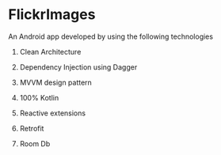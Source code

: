 # FlickrImages

An Android app developed by using the following technologies

1. Clean Architecture

2. Dependency Injection using Dagger

3. MVVM design pattern

4. 100% Kotlin

5. Reactive extensions 

6. Retrofit

7. Room Db
